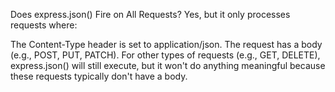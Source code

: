 Does express.json() Fire on All Requests?
Yes, but it only processes requests where:

The Content-Type header is set to application/json.
The request has a body (e.g., POST, PUT, PATCH).
For other types of requests (e.g., GET, DELETE), express.json() will still execute, but it won't do anything meaningful because these requests typically don't have a body.